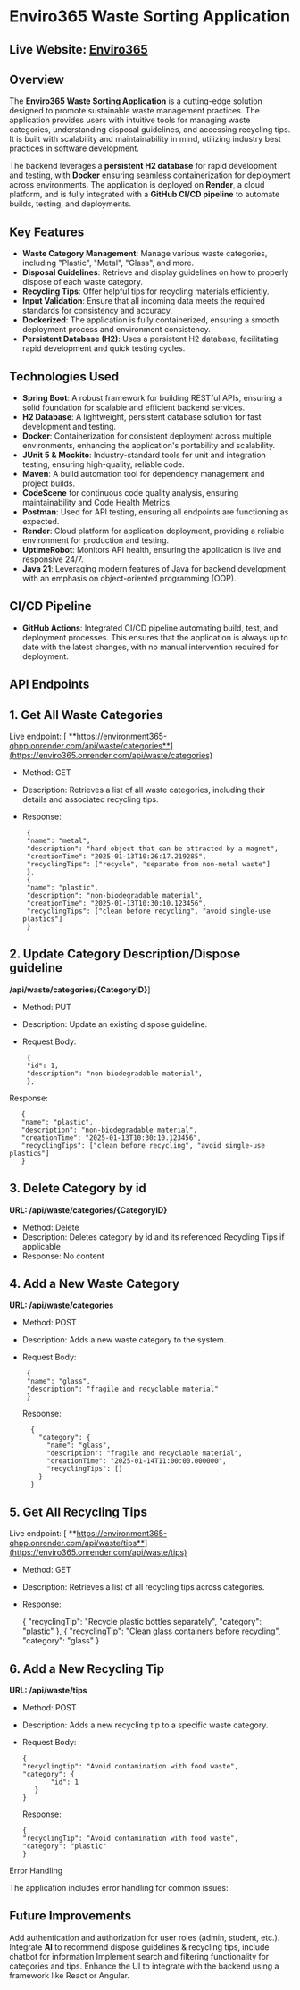 # Enviro365 Waste Sorting Application

## **Live Website**: [Enviro365](https://environment365.onrender.com)

## Overview
The **Enviro365 Waste Sorting Application** is a cutting-edge solution designed to promote sustainable waste management practices. The application provides users with intuitive tools for managing waste categories, understanding disposal guidelines, and accessing recycling tips. It is built with scalability and maintainability in mind, utilizing industry best practices in software development.

The backend leverages a **persistent H2 database** for rapid development and testing, with **Docker** ensuring seamless containerization for deployment across environments. The application is deployed on **Render**, a cloud platform, and is fully integrated with a **GitHub CI/CD pipeline** to automate builds, testing, and deployments.

## Key Features
- **Waste Category Management**: Manage various waste categories, including "Plastic", "Metal", "Glass", and more.
- **Disposal Guidelines**: Retrieve and display guidelines on how to properly dispose of each waste category.
- **Recycling Tips**: Offer helpful tips for recycling materials efficiently.
- **Input Validation**: Ensure that all incoming data meets the required standards for consistency and accuracy.
- **Dockerized**: The application is fully containerized, ensuring a smooth deployment process and environment consistency.
- **Persistent Database (H2)**: Uses a persistent H2 database, facilitating rapid development and quick testing cycles.

## Technologies Used
- **Spring Boot**: A robust framework for building RESTful APIs, ensuring a solid foundation for scalable and efficient backend services.
- **H2 Database**: A lightweight, persistent database solution for fast development and testing.
- **Docker**: Containerization for consistent deployment across multiple environments, enhancing the application's portability and scalability.
- **JUnit 5 & Mockito**: Industry-standard tools for unit and integration testing, ensuring high-quality, reliable code.
- **Maven**: A build automation tool for dependency management and project builds.
- **CodeScene** for continuous code quality analysis, ensuring maintainability and Code Health Metrics.
- **Postman**: Used for API testing, ensuring all endpoints are functioning as expected.
- **Render**: Cloud platform for application deployment, providing a reliable environment for production and testing.
- **UptimeRobot**: Monitors API health, ensuring the application is live and responsive 24/7.
- **Java 21**: Leveraging modern features of Java for backend development with an emphasis on object-oriented programming (OOP).

## CI/CD Pipeline
- **GitHub Actions**: Integrated CI/CD pipeline automating build, test, and deployment processes. This ensures that the application is always up to date with the latest changes, with no manual intervention required for deployment.


## API Endpoints
## 1. Get All Waste Categories

Live endpoint:   [ **https://environment365-qhpp.onrender.com/api/waste/categories**](https://enviro365.onrender.com/api/waste/categories)   
        
- Method: GET
- Description: Retrieves a list of all waste categories, including their details and associated recycling tips.
- Response:

       
       {
       "name": "metal",
       "description": "hard object that can be attracted by a magnet",
       "creationTime": "2025-01-13T10:26:17.219285",
       "recyclingTips": ["recycle", "separate from non-metal waste"]
       },
       {
       "name": "plastic",
       "description": "non-biodegradable material",
       "creationTime": "2025-01-13T10:30:10.123456",
       "recyclingTips": ["clean before recycling", "avoid single-use plastics"]
       }
## 2. Update Category Description/Dispose guideline

**/api/waste/categories/{CategoryID}**]
        
- Method: PUT
- Description: Update an existing dispose guideline.
- Request Body:

       
       {
       "id": 1,
       "description": "non-biodegradable material",
       },

Response:

       {
       "name": "plastic",
       "description": "non-biodegradable material",
       "creationTime": "2025-01-13T10:30:10.123456",
       "recyclingTips": ["clean before recycling", "avoid single-use plastics"]
       }

## 3. Delete Category by id

**URL: /api/waste/categories/{CategoryID}**

- Method: Delete
- Description: Deletes category by id and its referenced Recycling Tips if applicable
- Response: No content

## 4. Add a New Waste Category

**URL: /api/waste/categories**
- Method: POST
- Description: Adds a new waste category to the system.
- Request Body:

       {
       "name": "glass",
       "description": "fragile and recyclable material"
       }

   Response:

        {
          "category": {
            "name": "glass",
            "description": "fragile and recyclable material",
            "creationTime": "2025-01-14T11:00:00.000000",
            "recyclingTips": []
          }
        }

## 5. Get All Recycling Tips

Live endpoint:   [ **https://environment365-qhpp.onrender.com/api/waste/tips**](https://enviro365.onrender.com/api/waste/tips)   
   - Method: GET
   - Description: Retrieves a list of all recycling tips across categories.
   - Response:

   
       {
       "recyclingTip": "Recycle plastic bottles separately",
       "category": "plastic"
       },
       {
       "recyclingTip": "Clean glass containers before recycling",
       "category": "glass"
       }
   

## 6. Add a New Recycling Tip

**URL: /api/waste/tips**
- Method: POST
- Description: Adds a new recycling tip to a specific waste category.
-  Request Body:

       {
       "recyclingtip": "Avoid contamination with food waste",
       "category": {
              "id": 1
          }
       }

      Response:

       {
       "recyclingTip": "Avoid contamination with food waste",
       "category": "plastic"
       }

Error Handling

The application includes error handling for common issues:



## Future Improvements

Add authentication and authorization for user roles (admin, student, etc.).
Integrate **AI** to recommend dispose guidelines & recycling tips, include chatbot for information
Implement search and filtering functionality for categories and tips.
Enhance the UI to integrate with the backend using a framework like React or Angular.

